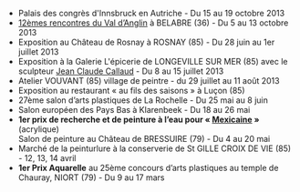 * Palais des congrès d'Innsbruck en Autriche - Du 15 au 19 octobre 2013
* [12èmes rencontres du Val d’Anglin](http://www.rencontres-artistiques-val-anglin.fr) à BELABRE (36) - Du 5 au 13 octobre 2013
* Exposition au Château de Rosnay à ROSNAY (85) - Du 28 juin au 1er juillet 2013
* Exposition à la Galerie L'épicerie de LONGEVILLE SUR MER (85) avec le sculpteur [Jean Claude Callaud](http://www.jccallaud.odexpo.com) - Du 8 au 15 juillet 2013
* Atelier VOUVANT (85) village de peintre - du 29 juillet au 11 août 2013
* Exposition au restaurant « au fils des saisons » à Luçon (85)
* 27ème salon d’arts plastiques de La Rochelle - Du 25 mai au 8 juin
* Salon européen des Pays Bas à Klarenbeek - Du 18 au 26 mai
* **1er prix de recherche et de peinture à l’eau pour « [Mexicaine][1] »** (acrylique)<br>Salon de peinture au Château de BRESSUIRE (79) - Du 4 au 20 mai
* Marché de la peinturlure à la conserverie de St GILLE CROIX DE VIE (85) - 12, 13, 14 avril
* **1er Prix Aquarelle** au 25ème concours d’arts plastiques au temple de Chauray, NIORT (79) - Du 9 au 17 mars

[1]: {{site.root}}/encre-acrylique/2012/mexicaine